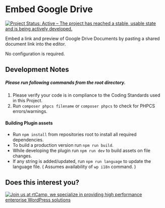 Embed Google Drive
=========================

[![Project Status: Active – The project has reached a stable, usable state and is being actively developed.](https://www.repostatus.org/badges/latest/active.svg)](https://www.repostatus.org/#active)

Embed a link and preview of Google Drive Documents by pasting a shared document link into the editor.

No configuration is required.

## Development Notes

##### Please run following commands from the root directory.

1. Please verify your code is in compliance to the Coding Standards used in this Project.
2. Run `composer phpcs filename` or `composer phpcs` to check for PHPCS errors/warnings.

#### Building Plugin assets

- Run ```npm install``` from repositories root to install all required dependencies.
- To build a production version run `npm run build`.
- While developing the plugin run `npm run dev` to build assets on file changes.
- If any string is added/updated, run `npm run language` to update the language file. ( Assumes availability of `wp i18n` command. )

## Does this interest you?

<a href="https://rtcamp.com/"><img src="https://rtcamp.com/wp-content/uploads/2019/04/github-banner@2x.png" alt="Join us at rtCamp, we specialize in providing high performance enterprise WordPress solutions"></a>
